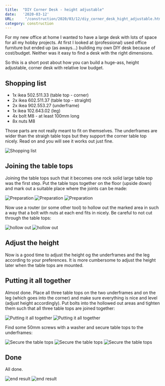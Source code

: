 ```yaml
---
title:  "DIY Corner Desk - height adjustable"
date:   '2020-03-12'
URL:     "/construction/2020/03/12/diy_corner_desk_hight_adjustable.html"
category: construction
---
```


For my new office at home I wanted to have a large desk with lots of space for all my hobby projects. At first I
looked at (professional) used office furniture but ended up (as aways...) building my own DIY desk because of 
cost/budget. Neither was it easy to find a desk with the right dimensions.

So this is a short post about how you can build a huge-ass, height adjustable, corner desk with relative low budget.

## Shopping list
- 1x ikea 502.511.33 (table top - corner)
- 2x ikea 602.511.37 (table top - straight)
- 2x ikea 902.553.27 (underframe)
- 1x ikea 102.643.02 (leg)
- 4x bolt M8 - at least 100mm long
- 8x nuts M8

Those parts are not really meant to fit on themselves. The underframes are wider than the straigh table tops
but they support the corner table top nicely. Read on and you will see it works out just fine.

![Shopping list](/images/corner_desk/corner-desk-01.jpg "Shopping list")

## Joining the table tops
Joining the table tops such that it becomes one rock solid large table top was the first step. Put
the table tops together on the floor (upside down) and mark out a suitable place where the joints can be made:

![Preparation](/images/corner_desk/corner-desk-02.jpg "Preparation")
![Preparation](/images/corner_desk/corner-desk-03.jpg "Preparation")
![Preparation](/images/corner_desk/corner-desk-04.jpg "Preparation")

Now use a router (or some other tool) to hollow out the marked area in such a way that a bolt with nuts at each end
fits in nicely. Be careful to not cut through the table tops:

![hollow out](/images/corner_desk/corner-desk-05.jpg "hollow out")
![hollow out](/images/corner_desk/corner-desk-06.jpg "hollow out")

## Adjust the height
Now is a good time to adjust the height og the underframes and the leg according to your preferences. It is more
cumbersome to adjust the height later when the table tops are mounted.

## Putting it all together
Almost done. Place all three table tops on the two underframes and on the leg (which goes into the corner) and make 
sure everything is nice and level (adjust height accordingly). Put bolts into the hollowed out areas and 
tighten them such that all three table tops are joined together:

![Putting it all together](/images/corner_desk/corner-desk-07.jpg "Putting it all together")
![Putting it all together](/images/corner_desk/corner-desk-08.jpg "Putting it all together")

Find some 50mm screws with a washer and secure table tops to the underframes:

![Secure the table tops](/images/corner_desk/corner-desk-09.jpg "Secure the table tops")
![Secure the table tops](/images/corner_desk/corner-desk-10.jpg "Secure the table tops")
![Secure the table tops](/images/corner_desk/corner-desk-11.jpg "Secure the table tops")

## Done

All done. 

![end result](/images/corner_desk/corner-desk-12.jpg "end result")
![end result](/images/corner_desk/corner-desk-13.jpg "end result")
